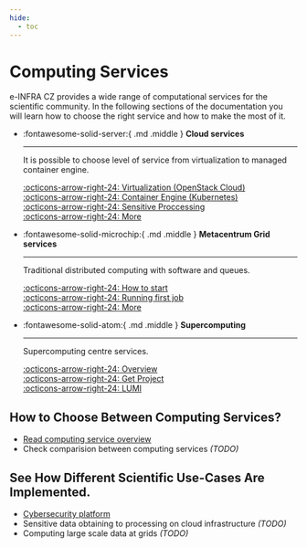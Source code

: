 ```yaml
---
hide:
  - toc
---
```


# Computing Services

e-INFRA CZ provides a wide range of computational services for the scientific community. In the following sections of the documentation you will learn how to choose the right service and how to make the most of it.

<div class="grid cards" markdown>

-   :fontawesome-solid-server:{ .md .middle } __Cloud services__

    ---

    It is possible to choose level of service from virtualization to managed container engine.

    [:octicons-arrow-right-24: Virtualization (OpenStack Cloud)](./openstack/)   
    [:octicons-arrow-right-24: Container Engine (Kubernetes)](./containers/)   
    [:octicons-arrow-right-24: Sensitive Proccessing](./sensitive-cloud/)   
    [:octicons-arrow-right-24: More](./concepts/)

-   :fontawesome-solid-microchip:{ .md .middle } __Metacentrum Grid services__

    ---

    Traditional distributed computing with software and queues.

    [:octicons-arrow-right-24: How to start](./grid/access/)   
    [:octicons-arrow-right-24: Running first job](./grid/computing/run-basic-job/)   
    [:octicons-arrow-right-24: More](./grid/computing/)   

-   :fontawesome-solid-atom:{ .md .middle } __Supercomputing__

    ---

    Supercomputing centre services.

    [:octicons-arrow-right-24: Overview](./supercomputing/)   
    [:octicons-arrow-right-24: Get Project](./supercomputing/general/applying-for-resources/)   
    [:octicons-arrow-right-24: LUMI](https://docs.lumi-supercomputer.eu/)   


</div>

## How to Choose Between Computing Services?

- [Read computing service overview](./concepts/comparison/)
- Check comparision between computing services _(TODO)_

## See How Different Scientific Use-Cases Are Implemented.

- [Cybersecurity platform](./concepts/use-cases/muni-kypo)
- Sensitive data obtaining to processing on cloud infrastructure _(TODO)_
- Computing large scale data at grids _(TODO)_
